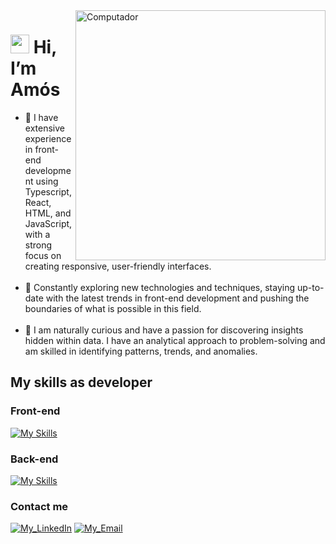 <img src="https://raw.githubusercontent.com/MicaelliMedeiros/micaellimedeiros/master/image/computer-illustration.png" min-width="400px" max-width="400px" width="400px" align="right" alt="Computador">

# <img src="https://raw.githubusercontent.com/iampavangandhi/iampavangandhi/master/gifs/Hi.gif" width="30px"> Hi, I’m Amós

<ul>
  <li>🌱 I have extensive experience in front-end development using Typescript, React, HTML, and JavaScript, with a strong focus on creating responsive, user-friendly interfaces.</li>
 <br>
  <li>👀 Constantly exploring new technologies and techniques, staying up-to-date with the latest trends in front-end development and pushing the boundaries of what is possible in this field.</li>
 <br>
  <li>💞️ I am naturally curious and have a passion for discovering insights hidden within data. I have an analytical approach to problem-solving and am skilled in identifying patterns, trends, and anomalies.</li>
</ul>

## My skills as developer

### Front-end

[![My Skills](https://skillicons.dev/icons?i=react,next,js,html,css,ts,materialui,tailwindcss,sass,jest,cypress,figma)](https://skillicons.dev)

### Back-end

[![My Skills](https://skillicons.dev/icons?i=nodejs,java,spring,postgres,mysql,express,prisma)](https://skillicons.dev)

### Contact me

[![My_LinkedIn](https://skillicons.dev/icons?i=linkedin)](https://www.linkedin.com/in/amos-barbato/)
[![My_Email](https://skillicons.dev/icons?i=gmail)](mailto:amosbarbato@gmail.com)
